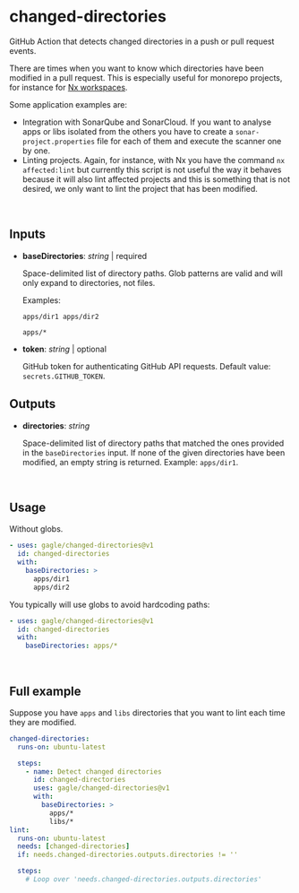# changed-directories

GitHub Action that detects changed directories in a push or pull request events.

There are times when you want to know which directories have been modified in a pull request. This is especially useful for monorepo projects, for instance for [Nx workspaces](https://nx.dev/).

Some application examples are:
- Integration with SonarQube and SonarCloud. If you want to analyse apps or libs isolated from the others you have to create a `sonar-project.properties` file for each of them and execute the scanner one by one.
- Linting projects. Again, for instance, with Nx you have the command `nx affected:lint` but currently this script is not useful the way it behaves because it will also lint affected projects and this is something that is not desired, we only want to lint the project that has been modified.

<br/>

## Inputs

- **baseDirectories**: _string_ | required

  Space-delimited list of directory paths. Glob patterns are valid and will only expand to directories, not files.

  Examples:

  `apps/dir1 apps/dir2`

  `apps/*`

- **token**: _string_ | optional

  GitHub token for authenticating GitHub API requests. Default value: `secrets.GITHUB_TOKEN`.

## Outputs

- **directories**: _string_

  Space-delimited list of directory paths that matched the ones provided in the `baseDirectories` input. If none of the given directories have been modified, an empty string is returned. Example: `apps/dir1`.

<br/>

## Usage

Without globs.

```yaml
- uses: gagle/changed-directories@v1
  id: changed-directories
  with:
    baseDirectories: >
      apps/dir1
      apps/dir2
```

You typically will use globs to avoid hardcoding paths:

```yaml
- uses: gagle/changed-directories@v1
  id: changed-directories
  with:
    baseDirectories: apps/*
```

<br/>

## Full example

Suppose you have `apps` and `libs` directories that you want to lint each time they are modified.

```yaml
changed-directories:
  runs-on: ubuntu-latest

  steps:
    - name: Detect changed directories
      id: changed-directories
      uses: gagle/changed-directories@v1
      with:
        baseDirectories: >
          apps/*
          libs/*
lint:
  runs-on: ubuntu-latest
  needs: [changed-directories]
  if: needs.changed-directories.outputs.directories != ''

  steps:
    # Loop over 'needs.changed-directories.outputs.directories'
```

